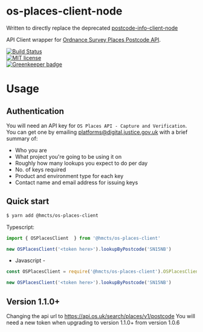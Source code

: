 # os-places-client-node

Written to directly replace the deprecated [postcode-info-client-node](https://github.com/hmcts/postcodeinfo-client-node)

API Client wrapper for [Ordnance Survey Places Postcode API](https://apidocs.os.uk/docs/os-places-postcode).

[![Build Status](https://travis-ci.org/hmcts/os-places-client-node.svg?branch=master)](https://travis-ci.org/hmcts/os-places-client-node.svg?branch=master)  
[![MIT license](http://img.shields.io/badge/license-MIT-brightgreen.svg)](http://opensource.org/licenses/MIT)  
[![Greenkeeper badge](https://badges.greenkeeper.io/hmcts/os-places-client-node.svg)](https://greenkeeper.io/)

# Usage

## Authentication

You will need an API key for `OS Places API - Capture and Verification`. You can get one by emailing platforms@digital.justice.gov.uk with a brief summary of:

* Who you are
* What project you're going to be using it on
* Roughly how many lookups you expect to do per day
* No. of keys required
* Product and environment type for each key
* Contact name and email address for issuing keys


## Quick start
```bash
$ yarn add @hmcts/os-places-client
```

Typescript:
```ts
import { OSPlacesClient  } from '@hmcts/os-places-client'

new OSPlacesClient('<token here>').lookupByPostcode('SN15NB')

```

- Javascript -

```js
const OSPlacesClient = require('@hmcts/os-places-client').OSPlacesClient

new OSPlacesClient('<token here>').lookupByPostcode('SN15NB')
```

## Version 1.1.0+
Changing the api url to https://api.os.uk/search/places/v1/postcode
You will need a new token when upgrading to version 1.1.0+ from version 1.0.6
